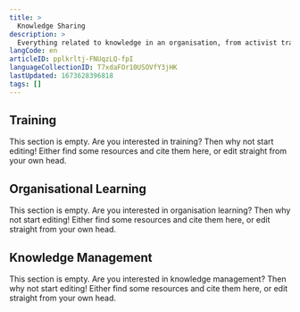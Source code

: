 ```yaml
---
title: >
  Knowledge Sharing
description: >
  Everything related to knowledge in an organisation, from activist training and reflection to organisational learning and knowledge management.
langCode: en
articleID: pplkrltj-FNUqzLQ-fpI
languageCollectionID: T7xdaFOr10USOVfY3jHK
lastUpdated: 1673628396818
tags: []
---
```


## Training

This section is empty. Are you interested in training? Then why not start editing! Either find some resources and cite them here, or edit straight from your own head.

## Organisational Learning

This section is empty. Are you interested in organisation learning? Then why not start editing! Either find some resources and cite them here, or edit straight from your own head.

## Knowledge Management

This section is empty. Are you interested in knowledge management? Then why not start editing! Either find some resources and cite them here, or edit straight from your own head.